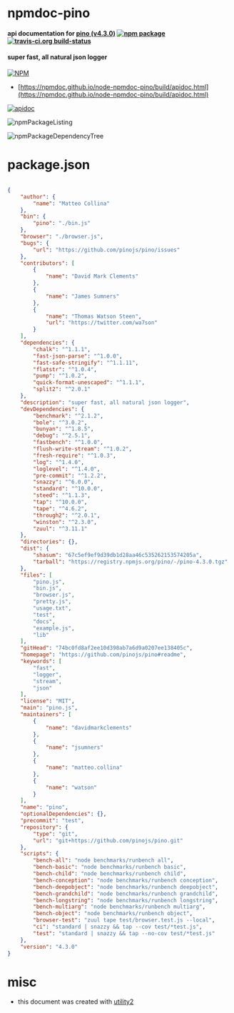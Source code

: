 # npmdoc-pino

#### api documentation for  [pino (v4.3.0)](https://github.com/pinojs/pino#readme)  [![npm package](https://img.shields.io/npm/v/npmdoc-pino.svg?style=flat-square)](https://www.npmjs.org/package/npmdoc-pino) [![travis-ci.org build-status](https://api.travis-ci.org/npmdoc/node-npmdoc-pino.svg)](https://travis-ci.org/npmdoc/node-npmdoc-pino)

#### super fast, all natural json logger

[![NPM](https://nodei.co/npm/pino.png?downloads=true&downloadRank=true&stars=true)](https://www.npmjs.com/package/pino)

- [https://npmdoc.github.io/node-npmdoc-pino/build/apidoc.html](https://npmdoc.github.io/node-npmdoc-pino/build/apidoc.html)

[![apidoc](https://npmdoc.github.io/node-npmdoc-pino/build/screenCapture.buildCi.browser.%252Ftmp%252Fbuild%252Fapidoc.html.png)](https://npmdoc.github.io/node-npmdoc-pino/build/apidoc.html)

![npmPackageListing](https://npmdoc.github.io/node-npmdoc-pino/build/screenCapture.npmPackageListing.svg)

![npmPackageDependencyTree](https://npmdoc.github.io/node-npmdoc-pino/build/screenCapture.npmPackageDependencyTree.svg)



# package.json

```json

{
    "author": {
        "name": "Matteo Collina"
    },
    "bin": {
        "pino": "./bin.js"
    },
    "browser": "./browser.js",
    "bugs": {
        "url": "https://github.com/pinojs/pino/issues"
    },
    "contributors": [
        {
            "name": "David Mark Clements"
        },
        {
            "name": "James Sumners"
        },
        {
            "name": "Thomas Watson Steen",
            "url": "https://twitter.com/wa7son"
        }
    ],
    "dependencies": {
        "chalk": "^1.1.1",
        "fast-json-parse": "^1.0.0",
        "fast-safe-stringify": "^1.1.11",
        "flatstr": "^1.0.4",
        "pump": "^1.0.2",
        "quick-format-unescaped": "^1.1.1",
        "split2": "^2.0.1"
    },
    "description": "super fast, all natural json logger",
    "devDependencies": {
        "benchmark": "^2.1.2",
        "bole": "^3.0.2",
        "bunyan": "^1.8.5",
        "debug": "^2.5.1",
        "fastbench": "^1.0.0",
        "flush-write-stream": "^1.0.2",
        "fresh-require": "^1.0.3",
        "log": "^1.4.0",
        "loglevel": "^1.4.0",
        "pre-commit": "^1.2.2",
        "snazzy": "^6.0.0",
        "standard": "^10.0.0",
        "steed": "^1.1.3",
        "tap": "^10.0.0",
        "tape": "^4.6.2",
        "through2": "^2.0.1",
        "winston": "^2.3.0",
        "zuul": "^3.11.1"
    },
    "directories": {},
    "dist": {
        "shasum": "67c5ef9ef9d39db1d28aa46c535262153574205a",
        "tarball": "https://registry.npmjs.org/pino/-/pino-4.3.0.tgz"
    },
    "files": [
        "pino.js",
        "bin.js",
        "browser.js",
        "pretty.js",
        "usage.txt",
        "test",
        "docs",
        "example.js",
        "lib"
    ],
    "gitHead": "74bc0fd8af2ee10d398ab7a6d9a0207ee138405c",
    "homepage": "https://github.com/pinojs/pino#readme",
    "keywords": [
        "fast",
        "logger",
        "stream",
        "json"
    ],
    "license": "MIT",
    "main": "pino.js",
    "maintainers": [
        {
            "name": "davidmarkclements"
        },
        {
            "name": "jsumners"
        },
        {
            "name": "matteo.collina"
        },
        {
            "name": "watson"
        }
    ],
    "name": "pino",
    "optionalDependencies": {},
    "precommit": "test",
    "repository": {
        "type": "git",
        "url": "git+https://github.com/pinojs/pino.git"
    },
    "scripts": {
        "bench-all": "node benchmarks/runbench all",
        "bench-basic": "node benchmarks/runbench basic",
        "bench-child": "node benchmarks/runbench child",
        "bench-conception": "node benchmarks/runbench conception",
        "bench-deepobject": "node benchmarks/runbench deepobject",
        "bench-grandchild": "node benchmarks/runbench grandchild",
        "bench-longstring": "node benchmarks/runbench longstring",
        "bench-multiarg": "node benchmarks/runbench multiarg",
        "bench-object": "node benchmarks/runbench object",
        "browser-test": "zuul tape test/browser.test.js --local",
        "ci": "standard | snazzy && tap --cov test/*test.js",
        "test": "standard | snazzy && tap --no-cov test/*test.js"
    },
    "version": "4.3.0"
}
```



# misc
- this document was created with [utility2](https://github.com/kaizhu256/node-utility2)
